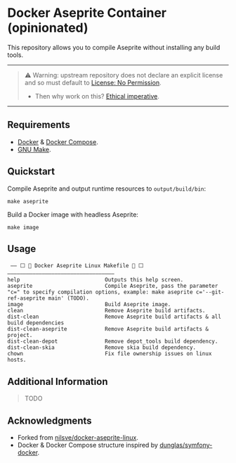 # Docker Aseprite Container (opinionated)

This repository allows you to compile Aseprite without installing any build tools.

---

> ⚠️ Warning: upstream repository does not declare an explicit license and so must default
> to [License: No Permission](https://choosealicense.com/no-permission/).
>    - Then why work on this? [Ethical imperative](https://en.wikipedia.org/wiki/Hacker_ethic).

---

## Requirements

- [Docker](https://docs.docker.com/get-docker/) & [Docker Compose](https://docs.docker.com/compose/install/).
- [GNU Make](https://www.gnu.org/software/make/).

## Quickstart

Compile Aseprite and output runtime resources to `output/build/bin`:

```shell
make aseprite
```

Build a Docker image with headless Aseprite:

```shell
make image
```

## Usage

```shell
 —— ⬜ 🐳 Docker Aseprite Linux Makefile 🐳 ⬜ —————————————————————————————————— 
help                           Outputs this help screen.
aseprite                       Compile Aseprite, pass the parameter "c=" to specify compilation options, example: make aseprite c='--git-ref-aseprite main' (TODO).
image                          Build Aseprite image.
clean                          Remove Aseprite build artifacts.
dist-clean                     Remove Aseprite build artifacts & all build dependencies
dist-clean-aseprite            Remove Aseprite build artifacts & project.
dist-clean-depot               Remove depot_tools build dependency.
dist-clean-skia                Remove skia build dependency.
chown                          Fix file ownership issues on linux hosts.
```

## Additional Information

> TODO

## Acknowledgments

- Forked from [nilsve/docker-aseprite-linux](https://github.com/nilsve/docker-aseprite-linux).
- Docker & Docker Compose structure inspired by [dunglas/symfony-docker](https://github.com/dunglas/symfony-docker).
